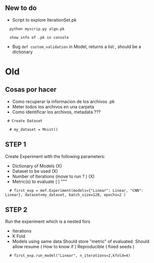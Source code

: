 ## New to do

- Script to explore IterationSet.pk

```
  python myscrip.py algo.pk

  show info of .pk in console
```

- Bug `def custom_validation` in Model, returns a list , should be a dictionary

# Old

## Cosas por hacer

- Como recuperar la informacion de los archivos .pk
- Meter todos los archivos en una carpeta
- Como identificar los archivos, metadata ???

```
 # Create Dataset

  # my_dataset = Mnist()
```

## STEP 1

Create Experiment with the following parameters:

- Dictionary of Models (X)
- Dataset to be used (X)
- Number of Iterations (move to run ? ) (X)
- Metric(s) to evaluate ( )
  """

```
  # first_exp = mef.Experiment(models={"Linear": Linear, "CNN": Linear}, dataset=my_dataset, batch_size=128, epochs=2 )
```

## STEP 2

Run the experiment
which is a nested fors

- Iterations
- K Fold
- Models using same data
  Should store "metric" of evaluated.
  Should allow resume ( How to know if )
  Reproducible ( fixed seeds )

```
  # first_exp.run_model("Linear", n_iterations=2,kfold=4)
```
